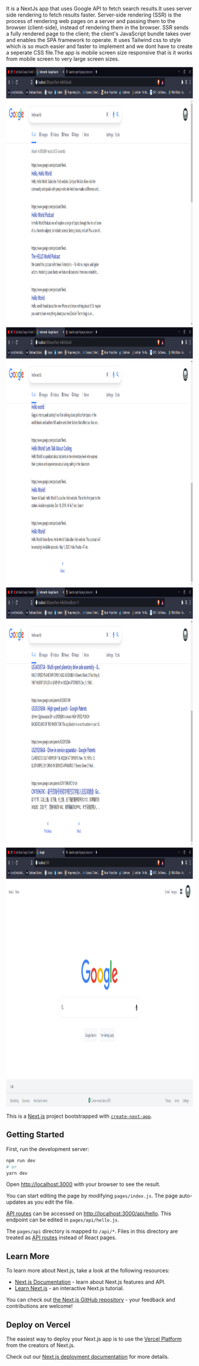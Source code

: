 
It is a NextJs app that uses Google API to fetch search results.It uses server side rendering to fetch results faster.
Server-side rendering (SSR) is the process of rendering web pages on a server and passing them to the browser (client-side), instead of rendering them in the browser. SSR sends a fully rendered page to the client; the client's JavaScript bundle takes over and enables the SPA framework to operate.
It uses Tailwind css to style which is so much easier and faster to implement and we dont have to create a seperate CSS file.The app is mobile screen size responsive that is it works from mobile screen to very large screen sizes.



<img src="https://github.com/Saurabh-crypto16/Google_Clone_Nextjs_tailwind/blob/master/screenshots/hello%20world%20-%20Google%20Search%20-%20Brave%2003-05-2021%2022_32_57.png" width="1800" height="700" />

<img src="https://github.com/Saurabh-crypto16/Google_Clone_Nextjs_tailwind/blob/master/screenshots/hello%20world%20-%20Google%20Search%20-%20Brave%2003-05-2021%2022_33_17.png" width="1800" height="700" />

<img src="https://github.com/Saurabh-crypto16/Google_Clone_Nextjs_tailwind/blob/master/screenshots/hello%20world%20-%20Google%20Search%20-%20Brave%2003-05-2021%2022_33_27.png" width="1800" height="700" />

<img src="https://github.com/Saurabh-crypto16/Google_Clone_Nextjs_tailwind/blob/master/screenshots/hello%20world%20-%20Google%20Search%20-%20Brave%2003-05-2021%2022_33_37.png" width="1800" height="700" />






This is a [Next.js](https://nextjs.org/) project bootstrapped with [`create-next-app`](https://github.com/vercel/next.js/tree/canary/packages/create-next-app).

## Getting Started

First, run the development server:

```bash
npm run dev
# or
yarn dev
```

Open [http://localhost:3000](http://localhost:3000) with your browser to see the result.

You can start editing the page by modifying `pages/index.js`. The page auto-updates as you edit the file.

[API routes](https://nextjs.org/docs/api-routes/introduction) can be accessed on [http://localhost:3000/api/hello](http://localhost:3000/api/hello). This endpoint can be edited in `pages/api/hello.js`.

The `pages/api` directory is mapped to `/api/*`. Files in this directory are treated as [API routes](https://nextjs.org/docs/api-routes/introduction) instead of React pages.

## Learn More

To learn more about Next.js, take a look at the following resources:

- [Next.js Documentation](https://nextjs.org/docs) - learn about Next.js features and API.
- [Learn Next.js](https://nextjs.org/learn) - an interactive Next.js tutorial.

You can check out [the Next.js GitHub repository](https://github.com/vercel/next.js/) - your feedback and contributions are welcome!

## Deploy on Vercel

The easiest way to deploy your Next.js app is to use the [Vercel Platform](https://vercel.com/new?utm_medium=default-template&filter=next.js&utm_source=create-next-app&utm_campaign=create-next-app-readme) from the creators of Next.js.

Check out our [Next.js deployment documentation](https://nextjs.org/docs/deployment) for more details.
